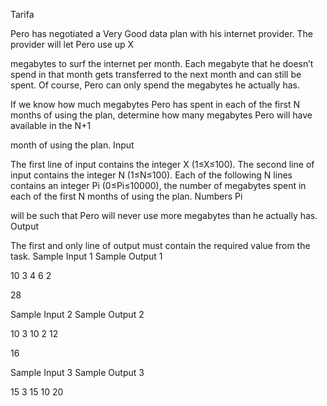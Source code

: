 
Tarifa

Pero has negotiated a Very Good data plan with his internet provider. The provider will let Pero use up X

megabytes to surf the internet per month. Each megabyte that he doesn’t spend in that month gets transferred to the next month and can still be spent. Of course, Pero can only spend the megabytes he actually has.

If we know how much megabytes Pero has spent in each of the first N
months of using the plan, determine how many megabytes Pero will have available in the N+1

month of using the plan.
Input

The first line of input contains the integer X
(1≤X≤100). The second line of input contains the integer N (1≤N≤100). Each of the following N lines contains an integer Pi (0≤Pi≤10000), the number of megabytes spent in each of the first N months of using the plan. Numbers Pi

will be such that Pero will never use more megabytes than he actually has.
Output

The first and only line of output must contain the required value from the task.
Sample Input 1 	Sample Output 1

10
3
4
6
2

	

28

Sample Input 2 	Sample Output 2

10
3
10
2
12

	

16

Sample Input 3 	Sample Output 3

15
3
15
10
20
